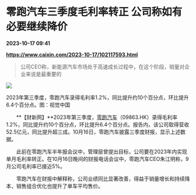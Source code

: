# 零跑汽车三季度毛利率转正 公司称如有必要继续降价

**2023-10-17 09:41**

**https://www.caixin.com/2023-10-17/102117593.html**

> 公司CEO称，新能源汽车市场处于高速成长过程中，在这个阶段，销量对企业来说是最重要的

  

![](https://img.caixin.com/2023-10-17/169753575301688_840_560.jpg)

2023年第三季度，零跑汽车录得毛利率1.2%，同比提升约10个百分点，环比提升6.4个百分点。图：视觉中国

  

　　**【财新网】**2023年第三季度，[零跑汽车](https://s.ccxe.com.cn/entities/companies/203690988)（09863.HK）录得毛利率1.2%，同比提升约10个百分点，环比提升6.4个百分点。报告内，该公司取得营收52.5亿元，同比提升超三成。10月16日，零跑汽车披露三季度财报，显示上述数据。

　　此前在零跑汽车半年报会议中，管理层曾提出目标，公司要在2023年内实现单月毛利率转正。在10月16日晚间的财报电话会议中，零跑汽车CEO朱江明称，9月公司毛利率已接近5%。

　　零跑汽车在财报中解释称，公司业绩同比显著改善，得益于销量增长和持续降本，销售组合优化也提升了单车平均售价。